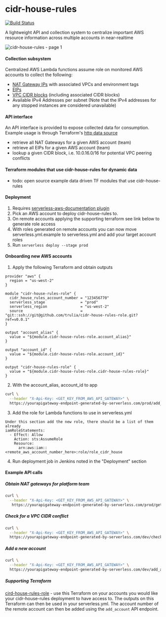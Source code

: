 # cidr-house-rules
[![Build Status](https://travis-ci.org/trulia/cidr-house-rules.svg)](https://travis-ci.org/trulia/cidr-house-rules)

A lightweight API and collection system to centralize important AWS resource information across multiple accounts in near-realtime

![cidr-house-rules - page 1](https://user-images.githubusercontent.com/538171/33156099-3b810b1a-cfab-11e7-9005-79c0ee7bf506.png)

#### Collection subsystem

Centralized AWS Lambda functions assume role on monitored AWS accounts to collect the following:

* [NAT Gateway IPs](https://docs.aws.amazon.com/AmazonVPC/latest/UserGuide/vpc-nat-gateway.html) with associated VPCs and environment tags
* [EIPs](https://docs.aws.amazon.com/AWSEC2/latest/UserGuide/elastic-ip-addresses-eip.html)
* [VPC CIDR blocks](https://docs.aws.amazon.com/AmazonVPC/latest/UserGuide/working-with-vpcs.html) (including associated CIDR blocks)
* Available IPv4 Addresses per subnet (Note that the IPv4 addresses for any stopped instances are considered unavailable)

#### API interface

An API interface is provided to expose collected data for consumption. Example usage is through Terraform's [http data source](https://www.terraform.io/docs/providers/http/data_source.html)

* retrieve all NAT Gateways for a given AWS account (team)
* retrieve all EIPs for a given AWS account (team)
* lookup a given CIDR block, i.e. 10.0.16.0/16 for potential VPC peering conflicts

#### Terraform modules that use cidr-house-rules for dynamic data

* todo: open source example data driven TF modules that use cidr-house-rules

#### Deployment

1. Requires [serverless-aws-documentation plugin](https://www.npmjs.com/package/serverless-aws-documentation)
2. Pick an AWS account to deploy cidr-house-rules to.
3. On remote accounts applying the supporting terraform see link below to generate role access
4. With roles generated on remote accounts you can now move serverless.yml.example to serverless.yml and add your target account roles
5. Run ```serverless deploy --stage prod```

#### Onboarding new AWS accounts

1. Apply the following Terraform and obtain outputs

```hcl
provider "aws" {
  region = "us-west-2"
}

module "cidr-house-rules-role" {
  cidr_house_rules_account_number = "123456770"
  serverless_stage                = "prod"
  serverless_region               = "us-west-2"
  source                          = "git::ssh://git@github.com/trulia/cidr-house-rules-role.git?ref=v0.0.1"
}

output "account_alias" {
  value = "${module.cidr-house-rules-role.account_alias}"
}

output "account_id" {
  value = "${module.cidr-house-rules-role.account_id}"
}

output "cidr-house-rules-role" {
  value = "${module.cidr-house-rules-role.cidr-house-rules-role}"
}
```

2. With the account_alias, account_id to app

```bash
curl \
  --header "X-Api-Key: <GET_KEY_FROM_AWS_API_GATEWAY>" \
  https://yourapigateway-endpoint-generated-by-serverless.com/prod/add_account?team=trucomms?account=35682931234
```

3. Add the role for Lambda functions to use in serverless.yml

```
Under this section add the new role, there should be a list of them already
iamRoleStatements:
  - Effect: Allow
    Action: sts:AssumeRole
    Resource:
      arn:aws:iam::<remote_aws_account_number_here>:role/role_cidr_house
```

4. Run deployment job in Jenkins noted in the "Deployment" section


#### Example API calls

##### Obtain NAT gateways for platform team

```bash
curl \
  --header "X-Api-Key: <GET_KEY_FROM_AWS_API_GATEWAY>" \
   https://yourapigateway-endpoint-generated-by-serverless.com/prod/get_nat_gateways_for_team?team=platform
```

##### Check for a VPC CIDR conflict

```bash
curl \
  --header "X-Api-Key: <GET_KEY_FROM_AWS_API_GATEWAY>" \
  https://yourapigateway-endpoint-generated-by-serverless.com/dev/check_conflict?cidr=10.17.0.0/16
```

##### Add a new account

```bash
curl \
  --header "X-Api-Key: <GET_KEY_FROM_AWS_API_GATEWAY>" \
  https://yourapigateway-endpoint-generated-by-serverless.com/dev/add_account?team=my_aws_account_alias_here?account=35682931234
```

#####  Supporting Terraform

[cird-house-rules-role](https://github.com/trulia/cidr-house-rules-role) - use this Terraform on your accounts you would like your cidr-house-rules deployment to have access to. The outputs on this Terraform can then be used in your serverless.yml. The account number of the remote account can then be added using the `add_account` API endpoint.
